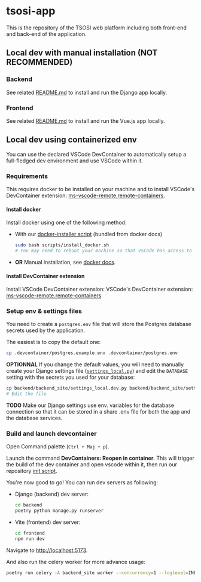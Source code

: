 # tsosi-app

This is the repository of the TSOSI web platform including both front-end and back-end of the application.


## Local dev with manual installation (NOT RECOMMENDED)

### Backend

See related [README.md](/backend/README.md) to install and run the Django app locally.

### Frontend

See related [README.md](/frontend/README.md) to install and run the Vue.js app locally.

## Local dev using containerized env

You can use the declared VSCode DevContainer to automatically setup a full-fledged
dev environment and use VSCode within it.


### Requirements

This requires docker to be installed on your machine and to install VSCode's DevContainer extension: [ms-vscode-remote.remote-containers](https://marketplace.visualstudio.com/items?itemName=ms-vscode-remote.remote-containers).

#### Install docker

Install docker using one of the following method:

- With our [docker-installer script](/scripts/install_docker.sh) (bundled from docker docs)
    ```bash
    sudo bash scripts/install_docker.sh
    # You may need to reboot your machine so that VSCode has access to the docker engine.
    ```
- **OR** Manual installation, see [docker docs](https://docs.docker.com/engine/install/ubuntu/).

#### Install DevContainer extension

Install VSCode DevContainer extension: VSCode's DevContainer extension: [ms-vscode-remote.remote-containers](https://marketplace.visualstudio.com/items?itemName=ms-vscode-remote.remote-containers)


### Setup env & settings files

You need to create a `postgres.env` file that will store the Postgres database secrets used by the application.

The easiest is to copy the default one:

```bash
cp .devcontainer/postgres.example.env .devcontainer/postgres.env
```

**OPTIONNAL** If you change the default values, you will need to
manually create your Django settings file ([`settings_local.py`](./backend/backend_site/settings_local.py)) and edit the `DATABASE` setting with the secrets you used for your database:

```bash
cp backend/backend_site/settings_local.dev.py backend/backend_site/settings_local.py
# Edit the file
```

**TODO** Make our Django settings use env. variables for the database connection so that it can be stored in a share .env file for both the app and the database services. 


### Build and launch devcontainer

Open Command palette (`Ctrl + Maj + p`).

Launch the command **DevContainers: Reopen in container**.
This will trigger the build of the dev container and open vscode within it, then run our repository [init script](./init.sh).

You're now good to go!
You can run dev servers as following:

- Django (backend) dev server:
    ```bash
    cd backend
    poetry python manage.py runserver
    ```

- Vite (frontend) dev server:
    ```bash
    cd frontend
    npm run dev
    ```
Navigate to [http://localhost:5173](http://localhost:5173).

And also run the celery worker for more advance usage:
```bash
poetry run celery -A backend_site worker --concurrency=1 --loglevel=INFO
```
